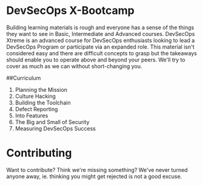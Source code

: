 # DevSecOps X-Bootcamp

Building learning materials is rough and everyone has a sense of the things they want to see in Basic, Intermediate and Advanced courses.  DevSecOps Xtreme is an advanced course for DevSecOps enthusiasts looking to lead a DevSecOps Program or participate via an expanded role.  This material isn't considered easy and there are difficult concepts to grasp but the takeaways should enable you to operate above and beyond your peers.  We'll try to cover as much as we can without short-changing you.

##Curriculum

1.  Planning the Mission
2.  Culture Hacking
3.  Building the Toolchain
4.  Defect Reporting
5.  Into Features
6.  The Big and Small of Security
7.  Measuring DevSecOps Success

# Contributing

Want to contribute?  Think we're missing something?  We've never turned anyone away, ie. thinking you might get rejected is not a good excuse.


